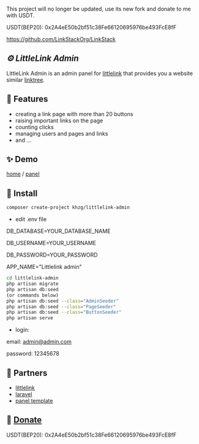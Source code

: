 
This project will no longer be updated, use its new fork and donate to me with USDT.

USDT(BEP20): 0x2A4eE50b2bf51c38Fe66120695976be493FcE8fF

https://github.com/LinkStackOrg/LinkStack

## _⚙️ LittleLink Admin_

LittleLink Admin is an admin panel for [littlelink] that provides you a website similar [linktree].

## 📑 Features

- creating a link page with more than 20 buttons
- raising important links on the page
- counting clicks
- managing users and pages and links
- and ...

## ✨ Demo

[home] / [panel]

## 🔨 Install

```sh
composer create-project khzg/littlelink-admin
```

- edit .env file

DB_DATABASE=YOUR_DATABASE_NAME

DB_USERNAME=YOUR_USERNAME

DB_PASSWORD=YOUR_PASSWORD

APP_NAME="Littlelink admin"

```sh
cd littlelink-admin
php artisan migrate
php artisan db:seed 
(or commands below)
php artisan db:seed --class="AdminSeeder"
php artisan db:seed --class="PageSeeder"
php artisan db:seed --class="ButtonSeeder"
php artisan serve
```

- login:

email: admin@admin.com

password: 12345678

## 💞 Partners

- [littlelink]
- [laravel]
- [panel template]

## 🎲 [Donate](#donate)

USDT(BEP20): 0x2A4eE50b2bf51c38Fe66120695976be493FcE8fF

   [littlelink]: <https://github.com/sethcottle/littlelink>
   [linktree]: <https://linktr.ee>
   [home]: <https://github.com/khzg/littlelink-admin/blob/main/demo-home.png>
   [panel]: <https://github.com/khzg/littlelink-admin/blob/main/demo-panel.png>
   [laravel]: <https://github.com/laravel/laravel>
   [panel template]: <https://colorlib.com/wp/bootstrap-sidebar>
